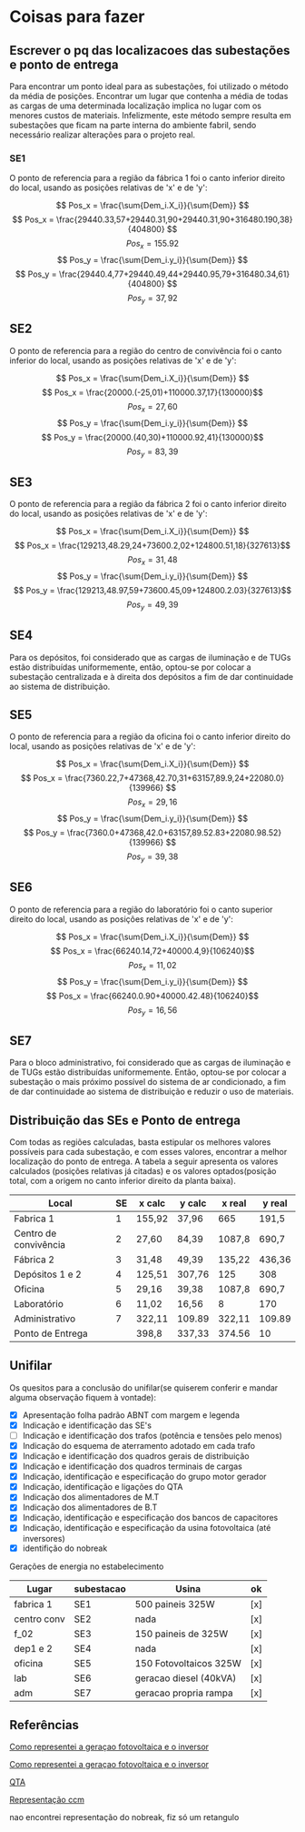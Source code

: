 # Coisas para fazer 

## Escrever o pq das localizacoes das subestações e ponto de entrega

Para encontrar um ponto ideal para as subestações, foi utilizado o método da média de posições. Encontrar um lugar que contenha a média de todas as cargas de uma determinada localização implica no lugar com os menores custos de materiais. Infelizmente, este método sempre resulta em subestações que ficam na parte interna do ambiente fabril, sendo necessário realizar alterações para o projeto real.

### SE1

O ponto de referencia para a região da fábrica 1 foi o canto inferior direito do local, usando as posições relativas de 'x' e de 'y':

$$ Pos_x = \frac{\sum{Dem_i.X_i}}{\sum{Dem}} $$
$$ Pos_x = \frac{29440.33,57+29440.31,90+29440.31,90+316480.190,38}{404800} $$
$$ Pos_x = 155.92 $$
$$ Pos_y = \frac{\sum{Dem_i.y_i}}{\sum{Dem}} $$
$$ Pos_y = \frac{29440.4,77+29440.49,44+29440.95,79+316480.34,61}{404800} $$
$$ Pos_y = 37,92 $$

## SE2

O ponto de referencia para a região do centro de convivência foi o canto inferior do local, usando as posições relativas de 'x' e de 'y':

$$ Pos_x = \frac{\sum{Dem_i.X_i}}{\sum{Dem}} $$
$$ Pos_x = \frac{20000.(-25,01)+110000.37,17}{130000}$$
$$ Pos_x = 27,60 $$
$$ Pos_y = \frac{\sum{Dem_i.y_i}}{\sum{Dem}} $$
$$ Pos_y = \frac{20000.(40,30)+110000.92,41}{130000}$$
$$ Pos_y = 83,39 $$

## SE3

O ponto de referencia para a região da fábrica 2 foi o canto inferior direito do local, usando as posições relativas de 'x' e de 'y':

$$ Pos_x = \frac{\sum{Dem_i.X_i}}{\sum{Dem}} $$
$$ Pos_x = \frac{129213,48.29,24+73600.2,02+124800.51,18}{327613}$$
$$ Pos_x = 31,48 $$
$$ Pos_y = \frac{\sum{Dem_i.y_i}}{\sum{Dem}} $$
$$ Pos_y = \frac{129213,48.97,59+73600.45,09+124800.2.03}{327613}$$
$$ Pos_y = 49,39 $$

## SE4

Para os depósitos, foi considerado que as cargas de iluminação e de TUGs estão distribuídas uniformemente, então, optou-se por colocar a subestação centralizada e à direita dos depósitos a fim de dar continuidade ao sistema de distribuição.

## SE5

O ponto de referencia para a região da oficina foi o canto inferior direito do local, usando as posições relativas de 'x' e de 'y':

$$ Pos_x = \frac{\sum{Dem_i.X_i}}{\sum{Dem}} $$
$$ Pos_x = \frac{7360.22,7+47368,42.70,31+63157,89.9,24+22080.0}{139966} $$
$$ Pos_x = 29,16 $$
$$ Pos_y = \frac{\sum{Dem_i.y_i}}{\sum{Dem}} $$
$$ Pos_y = \frac{7360.0+47368,42.0+63157,89.52.83+22080.98.52}{139966} $$
$$ Pos_y = 39,38 $$

## SE6

O ponto de referencia para a região do laboratório foi o canto superior direito do local, usando as posições relativas de 'x' e de 'y':

$$ Pos_x = \frac{\sum{Dem_i.X_i}}{\sum{Dem}} $$
$$ Pos_x = \frac{66240.14,72+40000.4,9}{106240}$$
$$ Pos_x = 11,02 $$
$$ Pos_y = \frac{\sum{Dem_i.y_i}}{\sum{Dem}} $$
$$ Pos_x = \frac{66240.0.90+40000.42.48}{106240}$$
$$ Pos_y = 16,56 $$

## SE7

Para o bloco administrativo, foi considerado que as cargas de iluminação e de TUGs estão distribuídas uniformemente. Então, optou-se por colocar a subestação o mais próximo possível do sistema de ar condicionado, a fim de dar continuidade ao sistema de distribuição e reduzir o uso de materiais.

## Distribuição das SEs e Ponto de entrega

Com todas as regiões calculadas, basta estipular os melhores valores possíveis para cada subestação, e com esses valores, encontrar a melhor localização do ponto de entrega. A tabela a seguir apresenta os valores calculados (posições relativas já citadas) e os valores optados(posição total, com a origem no canto inferior direito da planta baixa).

| Local                 | SE | x calc | y calc | x real | y real |
|-----------------------|----|--------|--------|--------|--------|
| Fabrica 1             | 1  | 155,92 | 37,96  | 665    | 191,5  |
| Centro de convivência | 2  | 27,60  | 84,39  | 1087,8 | 690,7  |
| Fábrica 2             | 3  | 31,48  | 49,39  | 135,22 | 436,36 |
| Depósitos 1 e 2       | 4  | 125,51 | 307,76 | 125    | 308    |
| Oficina               | 5  | 29,16  | 39,38  | 1087,8 | 690,7  |
| Laboratório           | 6  | 11,02  | 16,56  | 8      | 170    |
| Administrativo        | 7  | 322,11 | 109.89 | 322,11 | 109.89 |
| Ponto de Entrega      |    | 398,8  | 337,33 | 374.56 | 10     |





## Unifilar

Os quesitos para a conclusão do unifilar(se quiserem conferir e mandar alguma observação fiquem à vontade):

- [x] Apresentação folha padrão ABNT com margem e legenda
- [x] Indicação e identificação das SE's
- [ ] Indicação e identificação dos trafos (potência e tensões pelo menos)
- [x] Indicação do esquema de aterramento adotado em cada trafo
- [x] Indicação e identificação dos quadros gerais de distribuição
- [x] Indicação e identificação dos quadros terminais de cargas
- [x] Indicação, identificação e especificação do grupo motor gerador
- [x] Indicação, identificação e ligações do QTA
- [x] Indicação dos alimentadores de M.T
- [x] Indicação dos alimentadores de B.T
- [x] Indicação, identificação e especificação dos bancos de capacitores
- [x] Indicação, identificação e especificação da usina fotovoltaica (até inversores)
- [x] identifição do nobreak

Gerações de energia no estabelecimento

| Lugar       | subestacao | Usina                  | ok  |
|-------------|------------|------------------------|-----|
| fabrica 1   | SE1        | 500 paineis 325W       | [x] |
| centro conv | SE2        | nada                   | [x] |
| f_02        | SE3        | 150 paineis de 325W    | [x] |
| dep1 e 2    | SE4        | nada                   | [x] |
| oficina     | SE5        | 150 Fotovoltaicos 325W | [x] |
| lab         | SE6        | geracao diesel (40kVA) | [x] |
| adm         | SE7        | geracao propria rampa  | [x] |




## Referências

[Como representei a geraçao fotovoltaica e o inversor](https://maisengenharia.altoqi.com.br/wp-content/uploads/2016/05/energia-fotovoltaica-4.jpg)

[Como representei a geraçao fotovoltaica e o inversor](http://www.cemig.com.br/pt-br/atendimento/corporativo/PublishingImages/0DUB_Diagrama_Unifilar_Basico.PNG)

[QTA](http://www.naganoprodutos.com.br/novosite/upload/download/1483.pdf)

[Representação ccm](https://www.estudegratis.com.br/images/questoes/1d179d876db8dcc35264.gif)

nao encontrei representação do nobreak, fiz só um retangulo




